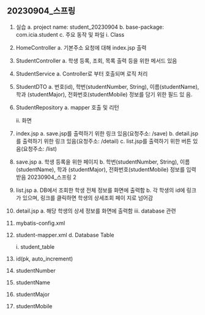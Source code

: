 ## 20230904_스프링
1. 실습
   a. project name: student_20230904
   b. base-package: com.icia.student
   c. 주요 동작 및 파일
   i. Class
1. HomeController
   a. 기본주소 요청에 대해 index.jsp 출력
2. StudentController
   a. 학생 등록, 조회, 목록 출력 등을 위한 메서드 있음
3. StudentService
   a. Controller로 부터 호출되며 로직 처리
4. StudentDTO
   a. 번호(id), 학번(studentNumber, String), 이름(studentName), 학과
   (studentMajor), 전화번호(studentMobile) 정보를 담기 위한 필드 있
   음.
5. StudentRepository
   a. mapper 호출 및 리턴

   ii. 화면
1. index.jsp
   a. save.jsp를 출력하기 위한 링크 있음(요청주소: /save)
   b. detail.jsp를 출력하기 위한 링크 있음(요청주소: /detail)
   c. list.jsp를 출력하기 위한 버튼 있음(요청주소: /list)
2. save.jsp
   a. 학생 등록을 위한 페이지
   b. 학번(studentNumber, String), 이름(studentName), 학과
   (studentMajor), 전화번호(studentMobile) 정보를 입력받음
   20230904_스프링 2
3. list.jsp
   a. DB에서 조회한 학생 전체 정보를 화면에 출력함
   b. 각 학생의 id에 링크가 있으며, 링크를 클릭하면 학생의 상세조회 페이
   지로 넘어감
4. detail.jsp
   a. 해당 학생의 상세 정보를 화면에 출력함
   iii. database 관련
1. mybatis-config.xml
2. student-mapper.xml
   d. Database Table

   i. student_table
1. id(pk, auto_increment)
2. studentNumber
3. studentName
4. studentMajor
5. studentMobile